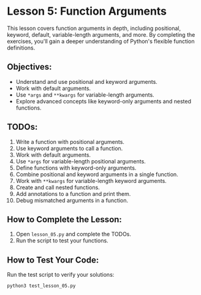 # Lesson 5: Function Arguments

This lesson covers function arguments in depth, including positional, keyword, default, variable-length arguments, and more. By completing the exercises, you'll gain a deeper understanding of Python's flexible function definitions.

## Objectives:
- Understand and use positional and keyword arguments.
- Work with default arguments.
- Use `*args` and `**kwargs` for variable-length arguments.
- Explore advanced concepts like keyword-only arguments and nested functions.

## TODOs:
1. Write a function with positional arguments.
2. Use keyword arguments to call a function.
3. Work with default arguments.
4. Use `*args` for variable-length positional arguments.
5. Define functions with keyword-only arguments.
6. Combine positional and keyword arguments in a single function.
7. Work with `**kwargs` for variable-length keyword arguments.
8. Create and call nested functions.
9. Add annotations to a function and print them.
10. Debug mismatched arguments in a function.

## How to Complete the Lesson:
1. Open `lesson_05.py` and complete the TODOs.
2. Run the script to test your functions.

## How to Test Your Code:
Run the test script to verify your solutions:

```bash
python3 test_lesson_05.py
